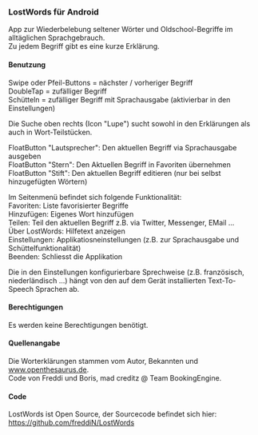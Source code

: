 ### LostWords für Android

App zur Wiederbelebung seltener Wörter und Oldschool-Begriffe im alltäglichen Sprachgebrauch.  
Zu jedem Begriff gibt es eine kurze Erklärung.

#### Benutzung
Swipe oder Pfeil-Buttons = nächster / vorheriger Begriff  
DoubleTap = zufälliger Begriff  
Schütteln = zufälliger Begriff mit Sprachausgabe (aktivierbar in den Einstellungen)

Die Suche oben rechts (Icon "Lupe") sucht sowohl in den Erklärungen als auch in Wort-Teilstücken.

FloatButton "Lautsprecher": Den aktuellen Begriff via Sprachausgabe ausgeben   
FloatButton "Stern": Den Aktuellen Begriff in Favoriten übernehmen   
FloatButton "Stift": Den aktuellen Begriff editieren (nur bei selbst hinzugefügten Wörtern)   

Im Seitenmenü befindet sich folgende Funktionalität:   
Favoriten: Liste favorisierter Begriffe   
Hinzufügen: Eigenes Wort hinzufügen   
Teilen: Teil den aktuellen Begriff z.B. via Twitter, Messenger, EMail ...   
Über LostWords: Hilfetext anzeigen  
Einstellungen: Applikatiosneinstellungen (z.B. zur Sprachausgabe und Schüttelfunktionalität)   
Beenden: Schliesst die Applikation

Die in den Einstellungen konfigurierbare Sprechweise (z.B. französisch, niederländisch ...) hängt von den auf dem Gerät installierten Text-To-Speech Sprachen ab.

#### Berechtigungen
Es werden keine Berechtigungen benötigt.

#### Quellenangabe
Die Worterklärungen stammen vom Autor, Bekannten und www.openthesaurus.de.  
Code von Freddi und Boris, mad creditz @ Team BookingEngine.

#### Code
LostWords ist Open Source, der Sourcecode befindet sich hier:  
https://github.com/freddiN/LostWords